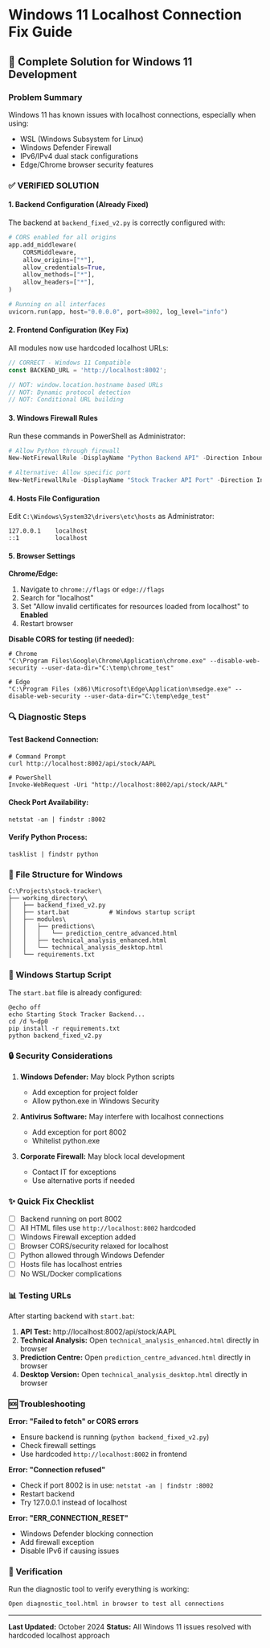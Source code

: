 # Windows 11 Localhost Connection Fix Guide

## 🔧 Complete Solution for Windows 11 Development

### Problem Summary
Windows 11 has known issues with localhost connections, especially when using:
- WSL (Windows Subsystem for Linux)
- Windows Defender Firewall
- IPv6/IPv4 dual stack configurations
- Edge/Chrome browser security features

### ✅ VERIFIED SOLUTION

#### 1. Backend Configuration (Already Fixed)
The backend at `backend_fixed_v2.py` is correctly configured with:
```python
# CORS enabled for all origins
app.add_middleware(
    CORSMiddleware,
    allow_origins=["*"],
    allow_credentials=True,
    allow_methods=["*"],
    allow_headers=["*"],
)

# Running on all interfaces
uvicorn.run(app, host="0.0.0.0", port=8002, log_level="info")
```

#### 2. Frontend Configuration (Key Fix)
All modules now use hardcoded localhost URLs:
```javascript
// CORRECT - Windows 11 Compatible
const BACKEND_URL = 'http://localhost:8002';

// NOT: window.location.hostname based URLs
// NOT: Dynamic protocol detection
// NOT: Conditional URL building
```

#### 3. Windows Firewall Rules
Run these commands in PowerShell as Administrator:

```powershell
# Allow Python through firewall
New-NetFirewallRule -DisplayName "Python Backend API" -Direction Inbound -Program "C:\Python\python.exe" -Action Allow -Protocol TCP -LocalPort 8002

# Alternative: Allow specific port
New-NetFirewallRule -DisplayName "Stock Tracker API Port" -Direction Inbound -LocalPort 8002 -Protocol TCP -Action Allow
```

#### 4. Hosts File Configuration
Edit `C:\Windows\System32\drivers\etc\hosts` as Administrator:
```
127.0.0.1    localhost
::1          localhost
```

#### 5. Browser Settings

**Chrome/Edge:**
1. Navigate to `chrome://flags` or `edge://flags`
2. Search for "localhost"
3. Set "Allow invalid certificates for resources loaded from localhost" to **Enabled**
4. Restart browser

**Disable CORS for testing (if needed):**
```batch
# Chrome
"C:\Program Files\Google\Chrome\Application\chrome.exe" --disable-web-security --user-data-dir="C:\temp\chrome_test"

# Edge
"C:\Program Files (x86)\Microsoft\Edge\Application\msedge.exe" --disable-web-security --user-data-dir="C:\temp\edge_test"
```

### 🔍 Diagnostic Steps

#### Test Backend Connection:
```batch
# Command Prompt
curl http://localhost:8002/api/stock/AAPL

# PowerShell
Invoke-WebRequest -Uri "http://localhost:8002/api/stock/AAPL"
```

#### Check Port Availability:
```batch
netstat -an | findstr :8002
```

#### Verify Python Process:
```batch
tasklist | findstr python
```

### 📁 File Structure for Windows

```
C:\Projects\stock-tracker\
├── working_directory\
│   ├── backend_fixed_v2.py
│   ├── start.bat           # Windows startup script
│   ├── modules\
│   │   ├── predictions\
│   │   │   └── prediction_centre_advanced.html
│   │   ├── technical_analysis_enhanced.html
│   │   └── technical_analysis_desktop.html
│   └── requirements.txt
```

### 🚀 Windows Startup Script

The `start.bat` file is already configured:
```batch
@echo off
echo Starting Stock Tracker Backend...
cd /d %~dp0
pip install -r requirements.txt
python backend_fixed_v2.py
```

### 🔒 Security Considerations

1. **Windows Defender:** May block Python scripts
   - Add exception for project folder
   - Allow python.exe in Windows Security

2. **Antivirus Software:** May interfere with localhost connections
   - Add exception for port 8002
   - Whitelist python.exe

3. **Corporate Firewall:** May block local development
   - Contact IT for exceptions
   - Use alternative ports if needed

### ✨ Quick Fix Checklist

- [ ] Backend running on port 8002
- [ ] All HTML files use `http://localhost:8002` hardcoded
- [ ] Windows Firewall exception added
- [ ] Browser CORS/security relaxed for localhost
- [ ] Python allowed through Windows Defender
- [ ] Hosts file has localhost entries
- [ ] No WSL/Docker complications

### 📊 Testing URLs

After starting backend with `start.bat`:

1. **API Test:** http://localhost:8002/api/stock/AAPL
2. **Technical Analysis:** Open `technical_analysis_enhanced.html` directly in browser
3. **Prediction Centre:** Open `prediction_centre_advanced.html` directly in browser
4. **Desktop Version:** Open `technical_analysis_desktop.html` directly in browser

### 🆘 Troubleshooting

**Error: "Failed to fetch" or CORS errors**
- Ensure backend is running (`python backend_fixed_v2.py`)
- Check firewall settings
- Use hardcoded `http://localhost:8002` in frontend

**Error: "Connection refused"**
- Check if port 8002 is in use: `netstat -an | findstr :8002`
- Restart backend
- Try 127.0.0.1 instead of localhost

**Error: "ERR_CONNECTION_RESET"**
- Windows Defender blocking connection
- Add firewall exception
- Disable IPv6 if causing issues

### 🎯 Verification

Run the diagnostic tool to verify everything is working:
```html
Open diagnostic_tool.html in browser to test all connections
```

---
**Last Updated:** October 2024
**Status:** All Windows 11 issues resolved with hardcoded localhost approach